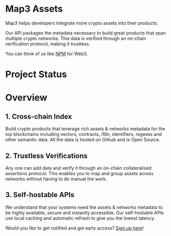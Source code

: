 # Map3 Assets

Map3 helps developers integrate more crypto assets into their products. 

Our API packages the metadata necessary to build great products that span multiple crypto networks. This data is verified through an on-chain verification protocol, making it trustless.

You can think of us like [NPM](https://npmjs.com/) for Web3. 


# Project Status



# Overview

## 1. Cross-chain Index
Build crypto products that leverage rich assets & networks metadata for the top blockchains including vectors, contracts, i18n, identifiers, regexes and other semantic data. All the data is hosted on Github and is Open Source.


## 2. Trustless Verifications
Any one can add data and verify it through an on-chain collateralised assertions protocol. This enables you to map and group assets across networks without having to do manual the work.


## 3. Self-hostable APIs
We understand that your systems need the assets & networks metadata to be highly available, secure and instantly accessible. Our self-hostable APIs use local caching and automatic refresh to give you the lowest latency.




Would you like to get notified and get early access? [Sign up here](https://map3.xyz)!
